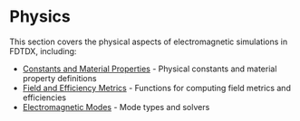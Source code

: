 # Physics

This section covers the physical aspects of electromagnetic simulations in FDTDX, including:

- [Constants and Material Properties](constants.md) - Physical constants and material property definitions
- [Field and Efficiency Metrics](metrics.md) - Functions for computing field metrics and efficiencies
- [Electromagnetic Modes](modes.md) - Mode types and solvers
